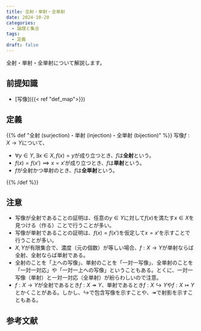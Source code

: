 ```yaml
---
title: 全射・単射・全単射
date: 2024-10-20
categories:
  - 論理と集合
tags:
  - 定義
draft: false
---
```


全射・単射・全単射について解説します。

<!--more-->

## 前提知識

- [写像]({{< ref "def_map">}})

## 定義

{{% def "全射 (surjection)・単射 (injection)・全単射 (bijection)" %}}
写像$f: X \to Y$について、

- $\forall y \in Y, \exists x \in X, f(x) = y$が成り立つとき、$f$は**全射**という。
- $f(x) = f(x') \implies x = x'$が成り立つとき、$f$は**単射**という。
- $f$が全射かつ単射のとき、$f$は**全単射**という。

{{% /def %}}

## 注意

- 写像が全射であることの証明は、任意の$y \in Y$に対して$f(x)$を満たす$x \in X$を見つける（作る）ことで行うことが多い。
- 写像が単射であることの証明は、$f(x) = f(x')$を仮定して$x = x'$を示すことで行うことが多い。
- $X, Y$が有限集合で、濃度（元の個数）が等しい場合、$f: X \to Y$が単射ならば全射、全射ならば単射である。
- 全射のことを「上への写像」、単射のことを「一対一写像」、全単射のことを「一対一対応」や「一対一上への写像」ということもある。とくに、一対一写像（単射）と一対一対応（全単射）が紛らわしいので注意。
- $f: X \to Y$が全射であるとき$f: X \twoheadrightarrow Y$、単射であるとき$f: X \hookrightarrow Y$や$f: X \rightarrowtail Y$とかくことがある。しかし、$\hookrightarrow$で包含写像を示すことや、$\twoheadrightarrow$で射影を示すこともある。

## 参考文献

